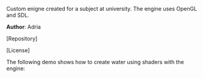 Custom enigne created for a subject at university. The engine uses OpenGL and SDL.

**Author**: Adria

[Repository]

[License]

The following demo shows how to create water using shaders with the engine:
